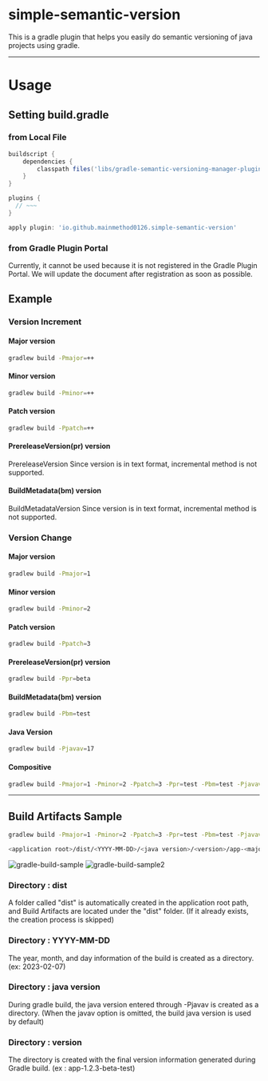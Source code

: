 # simple-semantic-version

This is a gradle plugin that helps you easily do semantic versioning of java projects using gradle.

---

# Usage

## Setting build.gradle

### from Local File
```gradle
buildscript {
    dependencies {
        classpath files('libs/gradle-semantic-versioning-manager-plugin-0.1.0.jar')
    }
}

plugins {
  // ~~~
}

apply plugin: 'io.github.mainmethod0126.simple-semantic-version'
```
### from Gradle Plugin Portal
Currently, it cannot be used because it is not registered in the Gradle Plugin Portal. We will update the document after registration as soon as possible.


## Example

### Version Increment

#### Major version
```bash
gradlew build -Pmajor=++
```

#### Minor version
```bash
gradlew build -Pminor=++
```

#### Patch version
```bash
gradlew build -Ppatch=++
```

#### PrereleaseVersion(pr) version
PrereleaseVersion Since version is in text format, incremental method is not supported.

#### BuildMetadata(bm) version
BuildMetadataVersion Since version is in text format, incremental method is not supported.

### Version Change

#### Major version
```bash
gradlew build -Pmajor=1
```

#### Minor version
```bash
gradlew build -Pminor=2
```

#### Patch version
```bash
gradlew build -Ppatch=3
```

#### PrereleaseVersion(pr) version
```bash
gradlew build -Ppr=beta
```

#### BuildMetadata(bm) version
```bash
gradlew build -Pbm=test
```

#### Java Version
```bash
gradlew build -Pjavav=17
```


#### Compositive
```bash
gradlew build -Pmajor=1 -Pminor=2 -Ppatch=3 -Ppr=test -Pbm=test -Pjavav=17
```

---

## Build Artifacts Sample

```bash
gradlew build -Pmajor=1 -Pminor=2 -Ppatch=3 -Ppr=test -Pbm=test -Pjavav=17
```
```bash
<application root>/dist/<YYYY-MM-DD>/<java version>/<version>/app-<major.minor.patch>-<prereleaseVersion>-<buildMetadata>.jar
```
![gradle-build-sample](https://user-images.githubusercontent.com/40654598/217150085-e10d11ff-e9c4-45a2-ad3e-ba9d1746c93f.PNG)
![gradle-build-sample2](https://user-images.githubusercontent.com/40654598/217150322-fdf25a72-c884-4bdc-b61b-c0ed2e961c5d.PNG)


### Directory : dist
A folder called "dist" is automatically created in the application root path, and Build Artifacts are located under the "dist" folder. (If it already exists, the creation process is skipped)

### Directory : YYYY-MM-DD
The year, month, and day information of the build is created as a directory. (ex: 2023-02-07)

### Directory : java version
During gradle build, the java version entered through -Pjavav is created as a directory. (When the javav option is omitted, the build java version is used by default)

### Directory : version
The directory is created with the final version information generated during Gradle build. (ex : app-1.2.3-beta-test)

